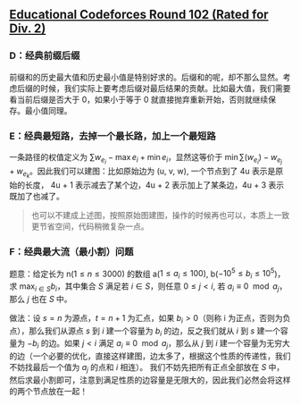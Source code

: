 ## [Educational Codeforces Round 102 (Rated for Div. 2)](https://codeforces.com/contest/1473)

### D：经典前缀后缀

前缀和的历史最大值和历史最小值是特别好求的。后缀和的呢，却不那么显然。考虑后缀的时候，我们实际上要考虑后缀对最后结果的贡献。比如最大值，我们需要看当前后缀是否大于 0，如果小于等于 0 就直接抛弃重新开始，否则就继续保存。最小值同理。

### E：经典最短路，去掉一个最长路，加上一个最短路

一条路径的权值定义为 $\sum w_{e_i} - \max e_i + \min e_i$，显然这等价于 $\min \sum (w_{e_i}) - w_{e_j} + w_{e_k}$。因此我们可以建图：比如原始边为 (u, v, w), 一个节点到了 4u 表示是原始的长度， 4u + 1 表示减去了某个边，4u + 2 表示加上了某条边，4u + 3 表示既加了也减了。

> 也可以不建成上述图，按照原始图建图，操作的时候再也可以，本质上一致更节省空间，代码稍微复杂一点。

### F：经典最大流（最小割）问题

题意：给定长为 n($1 \leq n \leq 3000$) 的数组 a($1 \leq a_i \leq 100$), b($-10^5 \leq b_i \leq 10^5$)，求 $\displaystyle \max_{i \in S} b_i$，其中集合 $S$ 满足若 $i \in S$，则任意 $0 \leq j < i$, 若 $a_i \equiv 0 \mod a_j$，那么 $j$ 也在 $S$ 中。

做法：设 $s = n$ 为源点，$t = n + 1$ 为汇点，如果 $b_i > 0$（则称 i 为正点，否则为负点），那么我们从源点 $s$ 到 $i$ 建一个容量为 $b_i$ 的边，反之我们就从 $i$ 到 $s$ 建一个容量为 $-b_i$ 的边。如果 $j < i$ 满足 $a_i \equiv 0 \mod a_j$，那么从 $j$ 到 $i$ 建一个容量为无穷大的边（一个必要的优化，直接这样建图，边太多了，根据这个性质的传递性，我们不妨找最后一个值为 $a_j$ 的点和 $i$ 相连）。
我们不妨先把所有正点全部放在 $S$ 中，然后求最小割即可，注意到满足性质的边容量是无限大的，因此我们必然会将这样的两个节点放在一起！